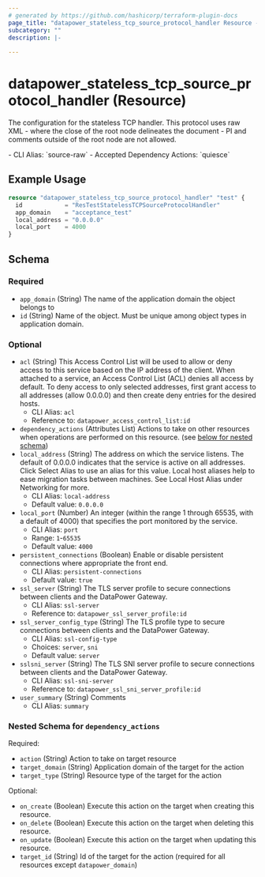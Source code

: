 ```yaml
---
# generated by https://github.com/hashicorp/terraform-plugin-docs
page_title: "datapower_stateless_tcp_source_protocol_handler Resource - terraform-provider-datapower"
subcategory: ""
description: |-
  
---
```


# datapower_stateless_tcp_source_protocol_handler (Resource)

<p>The configuration for the stateless TCP handler. This protocol uses raw XML - where the close of the root node delineates the document - PI and comments outside of the root node are not allowed.</p>
  - CLI Alias: `source-raw`
  - Accepted Dependency Actions: `quiesce`

## Example Usage

```terraform
resource "datapower_stateless_tcp_source_protocol_handler" "test" {
  id            = "ResTestStatelessTCPSourceProtocolHandler"
  app_domain    = "acceptance_test"
  local_address = "0.0.0.0"
  local_port    = 4000
}
```

<!-- schema generated by tfplugindocs -->
## Schema

### Required

- `app_domain` (String) The name of the application domain the object belongs to
- `id` (String) Name of the object. Must be unique among object types in application domain.

### Optional

- `acl` (String) This Access Control List will be used to allow or deny access to this service based on the IP address of the client. When attached to a service, an Access Control List (ACL) denies all access by default. To deny access to only selected addresses, first grant access to all addresses (allow 0.0.0.0) and then create deny entries for the desired hosts.
  - CLI Alias: `acl`
  - Reference to: `datapower_access_control_list:id`
- `dependency_actions` (Attributes List) Actions to take on other resources when operations are performed on this resource. (see [below for nested schema](#nestedatt--dependency_actions))
- `local_address` (String) The address on which the service listens. The default of 0.0.0.0 indicates that the service is active on all addresses. Click Select Alias to use an alias for this value. Local host aliases help to ease migration tasks between machines. See Local Host Alias under Networking for more.
  - CLI Alias: `local-address`
  - Default value: `0.0.0.0`
- `local_port` (Number) An integer (within the range 1 through 65535, with a default of 4000) that specifies the port monitored by the service.
  - CLI Alias: `port`
  - Range: `1`-`65535`
  - Default value: `4000`
- `persistent_connections` (Boolean) Enable or disable persistent connections where appropriate the front end.
  - CLI Alias: `persistent-connections`
  - Default value: `true`
- `ssl_server` (String) The TLS server profile to secure connections between clients and the DataPower Gateway.
  - CLI Alias: `ssl-server`
  - Reference to: `datapower_ssl_server_profile:id`
- `ssl_server_config_type` (String) The TLS profile type to secure connections between clients and the DataPower Gateway.
  - CLI Alias: `ssl-config-type`
  - Choices: `server`, `sni`
  - Default value: `server`
- `sslsni_server` (String) The TLS SNI server profile to secure connections between clients and the DataPower Gateway.
  - CLI Alias: `ssl-sni-server`
  - Reference to: `datapower_ssl_sni_server_profile:id`
- `user_summary` (String) Comments
  - CLI Alias: `summary`

<a id="nestedatt--dependency_actions"></a>
### Nested Schema for `dependency_actions`

Required:

- `action` (String) Action to take on target resource
- `target_domain` (String) Application domain of the target for the action
- `target_type` (String) Resource type of the target for the action

Optional:

- `on_create` (Boolean) Execute this action on the target when creating this resource.
- `on_delete` (Boolean) Execute this action on the target when deleting this resource.
- `on_update` (Boolean) Execute this action on the target when updating this resource.
- `target_id` (String) Id of the target for the action (required for all resources except `datapower_domain`)
